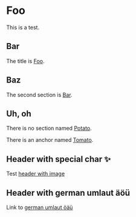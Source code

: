 # Foo

<!-- markdownlint-disable MD033 -->
<a id="tomato"></a>
<!-- markdownlint-enable MD033 -->

This is a test.

## Bar

The title is [Foo](#foo).

## Baz

The second section is [Bar](#bar).

## Uh, oh

There is no section named [Potato](#potato).

There is an anchor named [Tomato](#tomato).

## Header with special char ✨

Test [header with image](#header-with-special-char-)

## Header with german umlaut äöü

Link to [german umlaut öäü](#header-with-german-umlaut-äöü)
